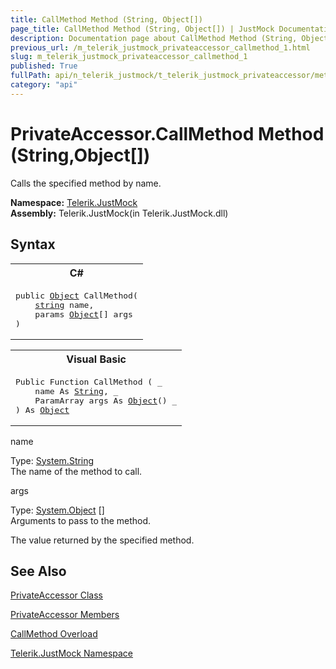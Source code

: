 ```yaml
---
title: CallMethod Method (String, Object[])
page_title: CallMethod Method (String, Object[]) | JustMock Documentation
description: Documentation page about CallMethod Method (String, Object[]).
previous_url: /m_telerik_justmock_privateaccessor_callmethod_1.html
slug: m_telerik_justmock_privateaccessor_callmethod_1
published: True
fullPath: api/n_telerik_justmock/t_telerik_justmock_privateaccessor/methods_t_telerik_justmock_privateaccessor/overload_telerik_justmock_privateaccessor_callmethod/m_telerik_justmock_privateaccessor_callmethod_1
category: "api"
---
```


# PrivateAccessor.CallMethod Method (String,Object[])



Calls the specified method by name.


 **Namespace:**  [Telerik.JustMock](n_telerik_justmock) <br> **Assembly:** Telerik.JustMock(in Telerik.JustMock.dll)
## Syntax


<div id="syntaxCodeBlocks" class="code"><span codeLanguage="CSharp"><table><tr><th>C#</th></tr><tr><td><pre xml:space="preserve"><span class="keyword">public</span> <a href="https://msdn2.microsoft.com/en-us/library/e5kfa45b" target="_blank">Object</a> <span class="identifier">CallMethod</span>(
	<a href="https://msdn2.microsoft.com/en-us/library/s1wwdcbf" target="_blank">string</a> <span class="parameter">name</span>,
	<span class="keyword">params</span> <a href="https://msdn2.microsoft.com/en-us/library/e5kfa45b" target="_blank">Object</a>[] <span class="parameter">args</span>
)</pre></td></tr></table></span><span codeLanguage="VisualBasicDeclaration"><table><tr><th>Visual Basic</th></tr><tr><td><pre xml:space="preserve"><span class="keyword">Public</span> <span class="keyword">Function</span> <span class="identifier">CallMethod</span> ( _
	<span class="parameter">name</span> <span class="keyword">As</span> <a href="https://msdn2.microsoft.com/en-us/library/s1wwdcbf" target="_blank">String</a>, _
	<span class="keyword">ParamArray</span> <span class="parameter">args</span> <span class="keyword">As</span> <a href="https://msdn2.microsoft.com/en-us/library/e5kfa45b" target="_blank">Object</a>() _
) <span class="keyword">As</span> <a href="https://msdn2.microsoft.com/en-us/library/e5kfa45b" target="_blank">Object</a></pre></td></tr></table></span></div>



name<br>


Type: [System.String](s1wwdcbf) <br>The name of the method to call.



args<br>


Type: [System.Object](e5kfa45b) []<br>Arguments to pass to the method.


The value returned by the specified method.

## See Also



 [PrivateAccessor Class](t_telerik_justmock_privateaccessor) 

 [PrivateAccessor Members](allmembers_t_telerik_justmock_privateaccessor) 

 [CallMethod Overload](overload_telerik_justmock_privateaccessor_callmethod) 

 [Telerik.JustMock Namespace](n_telerik_justmock) 




